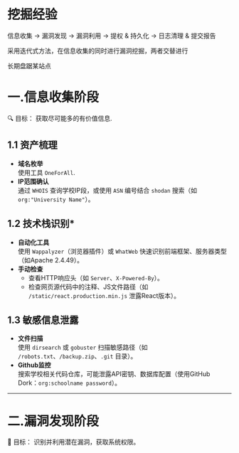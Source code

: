 
# 挖掘经验
信息收集 → 漏洞发现 → 漏洞利用 → 提权 & 持久化 → 日志清理 & 提交报告  

采用迭代式方法，在信息收集的同时进行漏洞挖掘，两者交替进行

长期盘踞某站点


# 一.信息收集阶段
🔍 目标： 获取尽可能多的有价值信息.

## 1.1 资产梳理

- **域名枚举**  
  使用工具 `OneForAll`.
- **IP范围确认**  
  通过 `WHOIS` 查询学校IP段，或使用 `ASN` 编号结合 `shodan` 搜索（如 `org:"University Name"`）。

## 1.2 技术栈识别*
- **自动化工具**  
  使用 `Wappalyzer`（浏览器插件）或 `WhatWeb` 快速识别前端框架、服务器类型（如Apache 2.4.49）。
- **手动检查**  
  - 查看HTTP响应头（如 `Server`、`X-Powered-By`）。
  - 检查网页源代码中的注释、JS文件路径（如 `/static/react.production.min.js` 泄露React版本）。


## 1.3 敏感信息泄露
- **文件扫描**  
  使用 `dirsearch` 或 `gobuster` 扫描敏感路径（如 `/robots.txt`、`/backup.zip`、`.git` 目录）。
- **Github监控**  
  搜索学校相关代码仓库，可能泄露API密钥、数据库配置（使用GitHub Dork：`org:schoolname password`）。

---








# 二.漏洞发现阶段
🔎 目标： 识别并利用潜在漏洞，获取系统权限。
